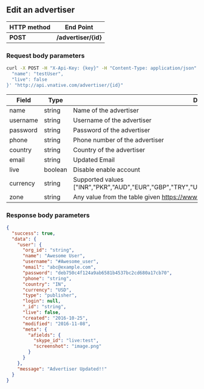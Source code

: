 ## **Edit an advertiser**

| **HTTP method** | End Point |
| --- | --- |
| **POST** | **/advertiser/{id}** |

### **Request body parameters**

```bash
curl -X POST -H "X-Api-Key: {key}" -H "Content-Type: application/json" -H "Cache-Control: no-cache" -H "Postman-Token: cc5d7610-80aa-8f1b-983d-fc5712fcfb53" -d '{
  "name": "testUser",
  "live": false
}' "http://api.vnative.com/advertiser/{id}"
```

| Field | Type | Description | Required |
| --- | --- | --- | --- |
| name | string | Name of the advertiser | No |
| username | string | Username of the advertiser | No |
| password | string | Password of the advertiser | No |
| phone | string | Phone number of the advertiser | No |
| country | string | Country of the advertiser | No |
| email | string | Updated Email | No |
| live | boolean | Disable enable account | No |
| currency | string | Supported values \["INR","PKR","AUD","EUR","GBP","TRY","USD","IDR","THB","MYR","PHP","VND","RUB","PLN"\] | No |
| zone | string | Any value from the table given https://www.w3schools.com/php/php\_ref\_timezones.asp | No |

### **Response body parameters**

```json
{
  "success": true,
  "data": {
    "user": {
      "org_id": "string",
      "name": "Awesome User",
      "username": "#Awesome_user",
      "email": "abc@example.com",
      "password": "deb750c4f124a9ab6581b4537bc2cd680a17cb70",
      "phone": "string",
      "country": "IN",
      "currency": "USD",
      "type": "publisher",
      "login": null,
      "_id": "string",
      "live": false,
      "created": "2016-10-25",
      "modified": "2016-11-08",
      "meta": {
        "afields": {
          "skype_id": "live:test",
          "screenshot": "image.png"
        }
      }
    },
    "message": "Advertiser Updated!!"
  }
}
```



